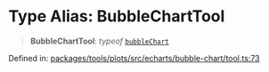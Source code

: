 # Type Alias: BubbleChartTool

> **BubbleChartTool**: *typeof* [`bubbleChart`](../variables/bubbleChart.md)

Defined in: [packages/tools/plots/src/echarts/bubble-chart/tool.ts:73](https://github.com/GeoDaCenter/openassistant/blob/37d127dc7a76d6b5cf9de906c055e4c904e3dfed/packages/tools/plots/src/echarts/bubble-chart/tool.ts#L73)
